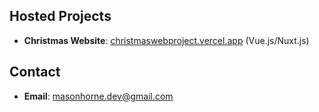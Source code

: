 ## Hosted Projects 
- **Christmas Website**: [christmaswebproject.vercel.app](https://christmaswebproject.vercel.app) (Vue.js/Nuxt.js)

## Contact 
- **Email**: [masonhorne.dev@gmail.com](mailto:masonhorne.dev@gmail.com)
